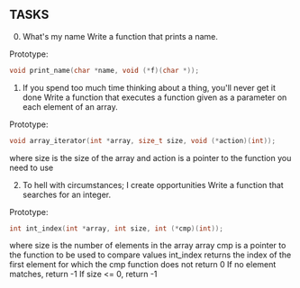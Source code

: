 ## TASKS

0. What's my name
Write a function that prints a name.

Prototype:
```c
void print_name(char *name, void (*f)(char *));
```

1. If you spend too much time thinking about a thing, you'll never get it done
Write a function that executes a function given as a parameter on each element of an array.

Prototype:
```c
void array_iterator(int *array, size_t size, void (*action)(int));
```
where size is the size of the array
and action is a pointer to the function you need to use

2. To hell with circumstances; I create opportunities
Write a function that searches for an integer.

Prototype: 
```c
int int_index(int *array, int size, int (*cmp)(int));
```
where size is the number of elements in the array array
cmp is a pointer to the function to be used to compare values
int_index returns the index of the first element for which the cmp function does not return 0
If no element matches, return -1
If size <= 0, return -1
